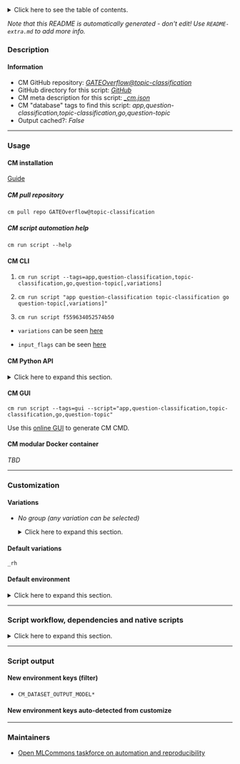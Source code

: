 <details>
<summary>Click here to see the table of contents.</summary>

* [Description](#description)
* [Information](#information)
* [Usage](#usage)
  * [ CM installation](#cm-installation)
  * [ CM script automation help](#cm-script-automation-help)
  * [ CM CLI](#cm-cli)
  * [ CM Python API](#cm-python-api)
  * [ CM GUI](#cm-gui)
  * [ CM modular Docker container](#cm-modular-docker-container)
* [Customization](#customization)
  * [ Variations](#variations)
  * [ Default environment](#default-environment)
* [Script workflow, dependencies and native scripts](#script-workflow-dependencies-and-native-scripts)
* [Script output](#script-output)
* [New environment keys (filter)](#new-environment-keys-(filter))
* [New environment keys auto-detected from customize](#new-environment-keys-auto-detected-from-customize)
* [Maintainers](#maintainers)

</details>

*Note that this README is automatically generated - don't edit! Use `README-extra.md` to add more info.*

### Description

#### Information

* CM GitHub repository: *[GATEOverflow@topic-classification](https://github.com/GATEOverflow/topic-classification/tree/master)*
* GitHub directory for this script: *[GitHub](https://github.com/GATEOverflow/topic-classification/tree/master/script/app-question-classification)*
* CM meta description for this script: *[_cm.json](_cm.json)*
* CM "database" tags to find this script: *app,question-classification,topic-classification,go,question-topic*
* Output cached?: *False*
___
### Usage

#### CM installation

[Guide](https://github.com/mlcommons/ck/blob/master/docs/installation.md)

##### CM pull repository

```cm pull repo GATEOverflow@topic-classification```

##### CM script automation help

```cm run script --help```

#### CM CLI

1. `cm run script --tags=app,question-classification,topic-classification,go,question-topic[,variations] `

2. `cm run script "app question-classification topic-classification go question-topic[,variations]" `

3. `cm run script f559634052574b50 `

* `variations` can be seen [here](#variations)

* `input_flags` can be seen [here](#script-flags-mapped-to-environment)

#### CM Python API

<details>
<summary>Click here to expand this section.</summary>

```python

import cmind

r = cmind.access({'action':'run'
                  'automation':'script',
                  'tags':'app,question-classification,topic-classification,go,question-topic'
                  'out':'con',
                  ...
                  (other input keys for this script)
                  ...
                 })

if r['return']>0:
    print (r['error'])

```

</details>


#### CM GUI

```cm run script --tags=gui --script="app,question-classification,topic-classification,go,question-topic"```

Use this [online GUI](https://cKnowledge.org/cm-gui/?tags=app,question-classification,topic-classification,go,question-topic) to generate CM CMD.

#### CM modular Docker container

*TBD*

___
### Customization


#### Variations

  * *No group (any variation can be selected)*
    <details>
    <summary>Click here to expand this section.</summary>

    * **`_rh`** (default)
      - Environment variables:
        - *CM_ML_MODEL_NAME*: `go_1`
      - Workflow:
        1. ***Read "deps" on other CM scripts***
           * get, ml-model, question-classification, go, qa, question-topic, _rh
             - CM script: [get-ml-model-question-classification](https://github.com/GATEOverflow/topic-classification/tree/master/script/get-ml-model-question-classification)
    * `_rt`
      - Environment variables:
        - *CM_ML_MODEL_NAME*: `go_2`
      - Workflow:
        1. ***Read "deps" on other CM scripts***
           * get, ml-model, question-classification, go, qa, question-topic, _rt
             - CM script: [get-ml-model-question-classification](https://github.com/GATEOverflow/topic-classification/tree/master/script/get-ml-model-question-classification)

    </details>


#### Default variations

`_rh`
#### Default environment

<details>
<summary>Click here to expand this section.</summary>

These keys can be updated via `--env.KEY=VALUE` or `env` dictionary in `@input.json` or using script flags.


</details>

___
### Script workflow, dependencies and native scripts

<details>
<summary>Click here to expand this section.</summary>

  1. ***Read "deps" on other CM scripts from [meta](https://github.com/GATEOverflow/topic-classification/tree/master/script/app-question-classification/_cm.json)***
     * set,echo-off,win
       - CM script: [set-echo-off-win](https://github.com/mlcommons/ck/tree/master/cm-mlops/script/set-echo-off-win)
     * get,dataset,original,question-topic,go
       - CM script: [get-dataset-question-topic-go](https://github.com/GATEOverflow/topic-classification/tree/master/script/get-dataset-question-topic-go)
     * get,preprocessed,dataset,go,qa,question-topic
       - CM script: [get-preprocessed-dataset-question-topic-go/](https://github.com/GATEOverflow/topic-classification/tree/master/script/get-preprocessed-dataset-question-topic-go/)
  1. ***Run "preprocess" function from [customize.py](https://github.com/GATEOverflow/topic-classification/tree/master/script/app-question-classification/customize.py)***
  1. Read "prehook_deps" on other CM scripts from [meta](https://github.com/GATEOverflow/topic-classification/tree/master/script/app-question-classification/_cm.json)
  1. ***Run native script if exists***
     * [run.sh](https://github.com/GATEOverflow/topic-classification/tree/master/script/app-question-classification/run.sh)
  1. Read "posthook_deps" on other CM scripts from [meta](https://github.com/GATEOverflow/topic-classification/tree/master/script/app-question-classification/_cm.json)
  1. ***Run "postrocess" function from [customize.py](https://github.com/GATEOverflow/topic-classification/tree/master/script/app-question-classification/customize.py)***
  1. ***Read "post_deps" on other CM scripts from [meta](https://github.com/GATEOverflow/topic-classification/tree/master/script/app-question-classification/_cm.json)***
     * postprocess,question-classification
       - CM script: [postprocess-question-classification](https://github.com/GATEOverflow/topic-classification/tree/master/script/postprocess-question-classification)
</details>

___
### Script output
#### New environment keys (filter)

* `CM_DATASET_OUTPUT_MODEL*`
#### New environment keys auto-detected from customize

___
### Maintainers

* [Open MLCommons taskforce on automation and reproducibility](https://github.com/mlcommons/ck/blob/master/docs/taskforce.md)